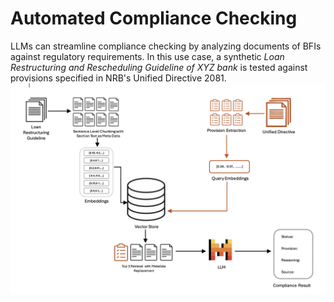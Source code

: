 # Automated Compliance Checking
LLMs can streamline compliance checking by analyzing documents of BFIs against regulatory requirements. In this use case, a synthetic *Loan Restructuring and Rescheduling Guideline of XYZ bank* is tested against provisions specified in NRB's Unified Directive 2081. 
![compliance](../data/images/compliance.png)